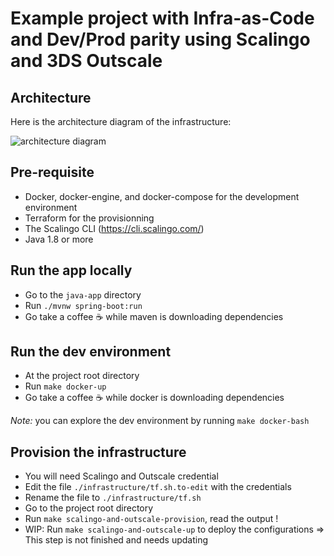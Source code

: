# Example project with Infra-as-Code and Dev/Prod parity using Scalingo and 3DS Outscale

## Architecture

Here is the architecture diagram of the infrastructure:

![architecture diagram](https://i.imgur.com/LyeVCcO.png)

## Pre-requisite

- Docker, docker-engine, and docker-compose for the development environment
- Terraform for the provisionning
- The Scalingo CLI (https://cli.scalingo.com/)
- Java 1.8 or more

## Run the app locally

- Go to the `java-app` directory
- Run `./mvnw spring-boot:run`
- Go take a coffee ☕️ while maven is downloading dependencies

## Run the dev environment

- At the project root directory
- Run `make docker-up`
- Go take a coffee ☕️ while docker is downloading dependencies

*Note:* you can explore the dev environment by running `make docker-bash`

## Provision the infrastructure

- You will need Scalingo and Outscale credential  
- Edit the file `./infrastructure/tf.sh.to-edit` with the credentials
- Rename the file to `./infrastructure/tf.sh`
- Go to the project root directory
- Run `make scalingo-and-outscale-provision`, read the output !
- WIP: Run `make scalingo-and-outscale-up` to deploy the configurations => This step is not finished and needs updating


